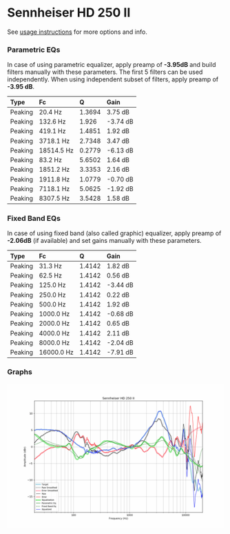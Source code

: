 # Sennheiser HD 250 II
See [usage instructions](https://github.com/jaakkopasanen/AutoEq#usage) for more options and info.

### Parametric EQs
In case of using parametric equalizer, apply preamp of **-3.95dB** and build filters manually
with these parameters. The first 5 filters can be used independently.
When using independent subset of filters, apply preamp of **-3.95 dB**.

| Type    | Fc         |      Q | Gain     |
|:--------|:-----------|:-------|:---------|
| Peaking | 20.4 Hz    | 1.3694 | 3.75 dB  |
| Peaking | 132.6 Hz   | 1.926  | -3.74 dB |
| Peaking | 419.1 Hz   | 1.4851 | 1.92 dB  |
| Peaking | 3718.1 Hz  | 2.7348 | 3.47 dB  |
| Peaking | 18514.5 Hz | 0.2779 | -6.13 dB |
| Peaking | 83.2 Hz    | 5.6502 | 1.64 dB  |
| Peaking | 1851.2 Hz  | 3.3353 | 2.16 dB  |
| Peaking | 1911.8 Hz  | 1.0779 | -0.70 dB |
| Peaking | 7118.1 Hz  | 5.0625 | -1.92 dB |
| Peaking | 8307.5 Hz  | 3.5428 | 1.58 dB  |

### Fixed Band EQs
In case of using fixed band (also called graphic) equalizer, apply preamp of **-2.06dB**
(if available) and set gains manually with these parameters.

| Type    | Fc         |      Q | Gain     |
|:--------|:-----------|:-------|:---------|
| Peaking | 31.3 Hz    | 1.4142 | 1.82 dB  |
| Peaking | 62.5 Hz    | 1.4142 | 0.56 dB  |
| Peaking | 125.0 Hz   | 1.4142 | -3.44 dB |
| Peaking | 250.0 Hz   | 1.4142 | 0.22 dB  |
| Peaking | 500.0 Hz   | 1.4142 | 1.92 dB  |
| Peaking | 1000.0 Hz  | 1.4142 | -0.68 dB |
| Peaking | 2000.0 Hz  | 1.4142 | 0.65 dB  |
| Peaking | 4000.0 Hz  | 1.4142 | 2.11 dB  |
| Peaking | 8000.0 Hz  | 1.4142 | -2.04 dB |
| Peaking | 16000.0 Hz | 1.4142 | -7.91 dB |

### Graphs
![](./Sennheiser%20HD%20250%20II.png)